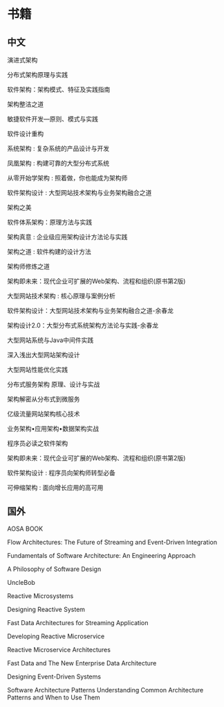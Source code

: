 # 书籍

## 中文

演进式架构

分布式架构原理与实践

软件架构：架构模式、特征及实践指南

架构整洁之道

敏捷软件开发—原则、模式与实践

软件设计重构

系统架构 : 复杂系统的产品设计与开发

凤凰架构 : 构建可靠的大型分布式系统

从零开始学架构 : 照着做，你也能成为架构师

软件架构设计 : 大型网站技术架构与业务架构融合之道

架构之美

软件体系架构：原理方法与实践

架构真意 : 企业级应用架构设计方法论与实践

架构之道 : 软件构建的设计方法

架构师修炼之道

架构即未来：现代企业可扩展的Web架构、流程和组织(原书第2版)

大型网站技术架构 : 核心原理与案例分析

软件架构设计：大型网站技术架构与业务架构融合之道-余春龙

架构设计2.0：大型分布式系统架构方法论与实践-余春龙

大型网站系统与Java中间件实践

深入浅出大型网站架构设计

大型网站性能优化实践

分布式服务架构 原理、设计与实战

架构解密从分布式到微服务

亿级流量网站架构核心技术

业务架构•应用架构•数据架构实战

程序员必读之软件架构

架构即未来：现代企业可扩展的Web架构、流程和组织(原书第2版)

软件架构设计 : 程序员向架构师转型必备

可伸缩架构 : 面向增长应用的高可用

## 国外

AOSA BOOK

Flow Architectures: The Future of Streaming and Event-Driven Integration

Fundamentals of Software Architecture: An Engineering Approach

A Philosophy of Software Design

UncleBob

Reactive Microsystems

Designing Reactive System

Fast Data Architectures for Streaming Application

Developing Reactive Microservice

Reactive Microservice Architectures

Fast Data and The New Enterprise Data Architecture

Designing Event-Driven Systems

Software Architecture Patterns Understanding Common Architecture Patterns and When to Use Them